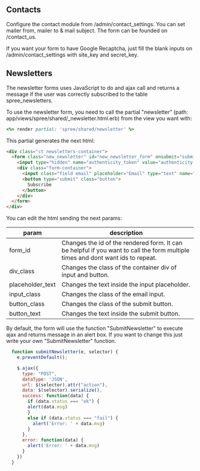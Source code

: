 ## Contacts

Configure the contact module from /admin/contact_settings. You can set mailer from, mailer to & mail subject. The form can be founded on /contact_us.  
  
If you want your form to have Google Recaptcha, just fill the blank inputs on /admin/contact_settings with site_key and secret_key.  

## Newsletters

The newsletter forms uses JavaScript to do and ajax call and returns a message if the user was correctly subscribed to the table spree_newsletters.

To use the newsletter form, you need to call the partial "newsletter" (path: app/views/spree/shared/_newsletter.html.erb) from the view you want with:

```ruby
<%= render partial: 'spree/shared/newsletter' %>
```

This partial generates the next html:

```html
<div class="ct newsletters-container">
  <form class="new_newsletter" id="new_newsletter_form" onsubmit="submitNewsletter(event, '#new_newsletter_form');" action="/newsletters" accept-charset="UTF-8" method="post">
    <input type="hidden" name="authenticity_token" value="authenticity-token-hash-generate-by-rails">
    <div class="form-container">
      <input class="field email" placeholder="Email" type="text" name="newsletter[email]" id="newsletter_email"> 
      <button type="submit" class="button">
        Subscribe
      </button>
    </div>
  </form>
</div>
```

You can edit the html sending the next params:

| param | description |
|---|---|
| form_id | Changes the id of the rendered form. It can be helpful if you want to call the form multiple times and dont want ids to repeat. |
| div_class | Changes the class of the container div of input and button. |
| placeholder_text | Changes the text inside the input placeholder. |
| input_class | Changes the class of the email input. |
| button_class | Changes the class of the submit button. |
| button_text | Changes the text inside the submit button. |

By default, the form will use the function "SubmitNewsletter" to execute ajax and returns message in an alert box. If you want to change this just write your own "SubmitNewsletter" function.

```javascript
  function submitNewsletter(e, selector) {
    e.preventDefault();

    $.ajax({
      type: "POST",
      dataType: 'JSON',
      url: $(selector).attr("action"),
      data: $(selector).serialize(),
      success: function(data) {
        if (data.status === "ok") {
        alert(data.msg)
        }
        else if (data.status === "fail") {
          alert('Error: ' + data.msg)
        }
      },
      error: function(data) {
        alert('Error: ' + data.msg)
      }
    })
  }
```
